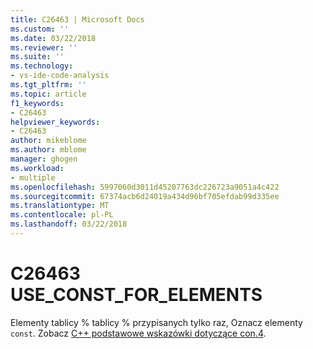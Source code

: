 ```yaml
---
title: C26463 | Microsoft Docs
ms.custom: ''
ms.date: 03/22/2018
ms.reviewer: ''
ms.suite: ''
ms.technology:
- vs-ide-code-analysis
ms.tgt_pltfrm: ''
ms.topic: article
f1_keywords:
- C26463
helpviewer_keywords:
- C26463
author: mikeblome
ms.author: mblome
manager: ghogen
ms.workload:
- multiple
ms.openlocfilehash: 5997060d3011d45207763dc226723a9051a4c422
ms.sourcegitcommit: 67374acb6d24019a434d96bf705efdab99d335ee
ms.translationtype: MT
ms.contentlocale: pl-PL
ms.lasthandoff: 03/22/2018
---
```

# <a name="c26463-useconstforelements"></a>C26463 USE_CONST_FOR_ELEMENTS
  Elementy tablicy % tablicy % przypisanych tylko raz, Oznacz elementy `const`. Zobacz [C++ podstawowe wskazówki dotyczące con.4](https://github.com/isocpp/CppCoreGuidelines/blob/master/CppCoreGuidelines.md#con4-use-const-to-define-objects-with-values-that-do-not-change-after-construction).